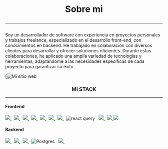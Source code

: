<p align=center>
  <h1 align="center">Sobre mi<hr/></h1>
  <p>
    Soy un desarrollador de software con experiencia en proyectos personales y trabajos freelance, especializado en el desarrollo front-end, con conocimientos en backend. He trabajado en colaboración con diversos clientes para desarrollar y ofrecer soluciones eficientes. Durante estas colaboraciones, he aplicado una amplia variedad de tecnologías y herramientas, adaptándome a las necesidades específicas de cada proyecto para garantizar su éxito.
  </p>
</p>


[![Mi sitio web](https://emanuel-lopez-blog.vercel.app/)


<h3 align="center">MI STACK<hr/></h3>

<h4>Frontend</h4>
<p>
  <a href='https://developer.mozilla.org/en-US/docs/Web/Guide/HTML/HTML5'>
    <img src="https://img.shields.io/badge/html5-e34f26.svg?&style=for-the-badge&logo=html5&logoColor=white" />
  </a>
  &nbsp;
  <a href='https://developer.mozilla.org/en-US/docs/Web/CSS'>
    <img src="https://img.shields.io/badge/css3-1572B6.svg?&style=for-the-badge&logo=css3&logoColor=white" />
  </a>
  &nbsp;
  <a href='https://sass-lang.com/'>
    <img src="https://img.shields.io/badge/sass-cc6699.svg?&style=for-the-badge&logo=sass&logoColor=white" />
  </a>
  &nbsp;
  <a href='https://developer.mozilla.org/en-US/docs/Web/JavaScript/Guide'>
    <img src="https://img.shields.io/badge/javascript-F7DF1E.svg?&style=for-the-badge&logo=javascript&logoColor=black" />
  </a>
  &nbsp;
 <a href='https://www.react.org/'>
   <img src='https://img.shields.io/badge/react-61DAFB?logoWidth=30&labelColor=black&style=for-the-badge&logo=react' />
 </a>
  &nbsp;
  <a href='https://redux.js.org/'>
    <img src='https://img.shields.io/badge/redux-764ABC?logoWidth=30&labelColor=black&style=for-the-badge&logo=redux' />
  </a>
  &nbsp;
  <a href='https://nextjs.org/'>
    <img src="https://img.shields.io/badge/next.js-ffffff?style=for-the-badge&logo=next.js&logoColor=000" />
  </a>
  &nbsp;
  <img  alt="react query"  src="https://img.shields.io/badge/React%20Query-FF4154.svg?style=for-the-badge&logo=React-Query&logoColor=white" />
  &nbsp;
  <a href='https://tailwindcss.com/'>
    <img src='https://img.shields.io/badge/tailwind css-38B2AC?logo=tailwind-css&logoColor=white&style=for-the-badge' />
  </a>
  &nbsp;
  <a href='https://www.framer.com/docs/'>
    <img src="https://img.shields.io/badge/Framer motion-0055FF.svg?&style=for-the-badge&logo=framer&logoColor=white" />
  </a>
  <a href='URL_DE_ASTRO'>
  <img src="https://img.shields.io/badge/Astro-CÓDIGO_DE_COLOR.svg?&style=for-the-badge&logo=star&logoColor=white" />
</a>

</p>

<h4>Backend</h4>
<p>
  <a href='https://nodejs.org/en/about/'>
    <img src="https://img.shields.io/badge/node.js-339933?logo=node.js&logoWidth=30&labelColor=black&style=for-the-badge" />
  </a>
  &nbsp;
  <a href='https://expressjs.com/'>
    <img src="https://img.shields.io/badge/Express-ffffff.svg?&style=for-the-badge&logo=express&logoColor=black" />
  </a>
  &nbsp;
  <a href='https://www.mongodb.com/'>
    <img src='https://img.shields.io/badge/mongo db-47A248?logo=mongodb&logoColor=white&style=for-the-badge' />
  </a>
  &nbsp;
  <img alt="Postgres" src="https://img.shields.io/badge/PostgreSQL-316192?style=for-the-badge&logo=postgresql&logoColor=white" />
  &nbsp;
  <a href='https://www.prisma.io/'>
    <img src="https://img.shields.io/badge/Prisma-2D3748.svg?&style=for-the-badge&logo=prisma&logoColor=white" />
  </a>
  &nbsp;  
</p>
